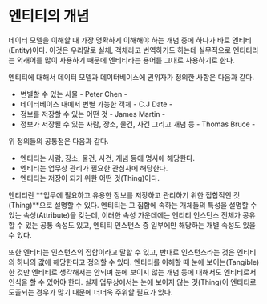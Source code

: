 # 엔티티의 개념

데이터 모델을 이해할 때 가장 명확하게 이해해야 하는 개념 중에 하나가 바로 엔티티(Entity)이다. 이것은 우리말로 실체, 객체라고 번역하기도 하는데 실무적으로 엔티티라는 외래어를 많이 사용하기 때문에 엔티티라는 용어를 그대로 사용하기로 한다. 



엔티티에 대해서 데이터 모델과 데이터베이스에 권위자가 정의한 사항은 다음과 같다. 

* 변별할 수 있는 사물 - Peter Chen -
* 데이터베이스 내에서 변별 가능한 객체 - C.J Date -
* 정보를 저장할 수 있는 어떤 것 - James Martin -
* 정보가 저장될 수 있는 사람, 장소, 물건, 사건 그리고 개념 등 - Thomas Bruce - 

위 정의들의 공통점은 다음과 같다. 

* 엔티티는 사람, 장소, 물건, 사건, 개념 등에 명사에 해당한다. 
* 엔티티는 업무상 관리가 필요한 관심사에 해당한다. 
* 엔티티는 저장이 되기 위한 어떤 것(Thing)이다. 

엔티티란 **업무에 필요하고 유용한 정보를 저장하고 관리하기 위한 집합적인 것(Thing)**으로 설명할 수 있다. 엔티티는 그 집합에 속하는 개체들의 특성을 설명할 수 있는 속성(Attribute)을 갖는데, 이러한 속성 가운데에는 엔티티 인스턴스 전체가 공유할 수 있는 공통 속성도 있고, 엔티티 인스턴스 중 일부에만 해당하는 개별 속성도 있을 수 있다. 

또한 엔티티는 인스턴스의 집합이라고 말할 수 있고, 반대로 인스턴스라는 것은 엔티티의 하나의 값에 해당한다고 정의할 수 있다. 엔티티를 이해할 때 눈에 보이는(Tangible)한 것만 엔티티로 생각해서는 안되며 눈에 보이지 않는 개념 등에 대해서도 엔티티로서 인식을 할 수 있어야 한다. 실제 업무상에서는 눈에 보이지 않는 것(Thing)이 엔티티로 도출되는 경우가 많기 때문에 더더욱 주위할 필요가 있다. 

